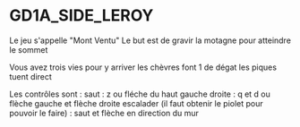 # GD1A_SIDE_LEROY
 
 Le jeu s'appelle "Mont Ventu"
Le but est de gravir la motagne pour atteindre le sommet

Vous avez trois vies pour y arriver 
les chèvres font 1 de dégat
les piques tuent direct

Les contrôles sont :
saut : z ou fléche du haut
gauche droite : q et d ou flèche gauche et flèche droite
escalader (il faut obtenir le piolet pour pouvoir le faire) : saut et flèche en direction du mur
